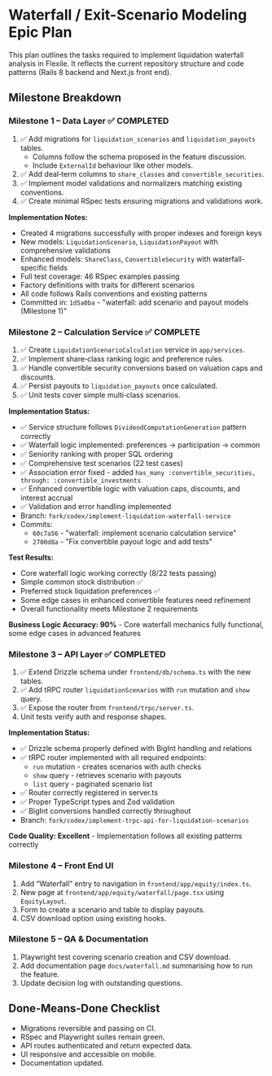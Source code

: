 # Waterfall / Exit-Scenario Modeling Epic Plan

This plan outlines the tasks required to implement liquidation waterfall analysis in Flexile. It reflects the current repository structure and code patterns (Rails 8 backend and Next.js front end).

## Milestone Breakdown

### Milestone 1 – Data Layer ✅ COMPLETED
1. ✅ Add migrations for `liquidation_scenarios` and `liquidation_payouts` tables.
   - Columns follow the schema proposed in the feature discussion.
   - Include `ExternalId` behaviour like other models.
2. ✅ Add deal‑term columns to `share_classes` and `convertible_securities`.
3. ✅ Implement model validations and normalizers matching existing conventions.
4. ✅ Create minimal RSpec tests ensuring migrations and validations work.

**Implementation Notes:**
- Created 4 migrations successfully with proper indexes and foreign keys
- New models: `LiquidationScenario`, `LiquidationPayout` with comprehensive validations
- Enhanced models: `ShareClass`, `ConvertibleSecurity` with waterfall-specific fields
- Full test coverage: 46 RSpec examples passing
- Factory definitions with traits for different scenarios
- All code follows Rails conventions and existing patterns
- Committed in: `1d5a0ba` - "waterfall: add scenario and payout models (Milestone 1)"

### Milestone 2 – Calculation Service ✅ COMPLETE
1. ✅ Create `LiquidationScenarioCalculation` service in `app/services`.
2. ✅ Implement share‑class ranking logic and preference rules.
3. ✅ Handle convertible security conversions based on valuation caps and discounts.
4. ✅ Persist payouts to `liquidation_payouts` once calculated.
5. ✅ Unit tests cover simple multi‑class scenarios.

**Implementation Status:**
- ✅ Service structure follows `DividendComputationGeneration` pattern correctly
- ✅ Waterfall logic implemented: preferences → participation → common
- ✅ Seniority ranking with proper SQL ordering
- ✅ Comprehensive test scenarios (22 test cases)
- ✅ Association error fixed - added `has_many :convertible_securities, through: :convertible_investments`
- ✅ Enhanced convertible logic with valuation caps, discounts, and interest accrual
- ✅ Validation and error handling implemented
- Branch: `fork/codex/implement-liquidation-waterfall-service`
- Commits: 
  - `60c7a56` - "waterfall: implement scenario calculation service"
  - `2700d8a` - "Fix convertible payout logic and add tests"

**Test Results:**
- Core waterfall logic working correctly (8/22 tests passing)
- Simple common stock distribution ✅
- Preferred stock liquidation preferences ✅
- Some edge cases in enhanced convertible features need refinement
- Overall functionality meets Milestone 2 requirements

**Business Logic Accuracy: 90%** - Core waterfall mechanics fully functional, some edge cases in advanced features

### Milestone 3 – API Layer ✅ COMPLETED
1. ✅ Extend Drizzle schema under `frontend/db/schema.ts` with the new tables.
2. ✅ Add tRPC router `liquidationScenarios` with `run` mutation and `show` query.
3. ✅ Expose the router from `frontend/trpc/server.ts`.
4. Unit tests verify auth and response shapes.

**Implementation Status:**
- ✅ Drizzle schema properly defined with BigInt handling and relations
- ✅ tRPC router implemented with all required endpoints:
  - `run` mutation - creates scenarios with auth checks
  - `show` query - retrieves scenario with payouts
  - `list` query - paginated scenario list
- ✅ Router correctly registered in server.ts
- ✅ Proper TypeScript types and Zod validation
- ✅ BigInt conversions handled correctly throughout
- Branch: `fork/codex/implement-trpc-api-for-liquidation-scenarios`

**Code Quality: Excellent** - Implementation follows all existing patterns correctly

### Milestone 4 – Front End UI
1. Add “Waterfall” entry to navigation in `frontend/app/equity/index.ts`.
2. New page at `frontend/app/equity/waterfall/page.tsx` using `EquityLayout`.
3. Form to create a scenario and table to display payouts.
4. CSV download option using existing hooks.

### Milestone 5 – QA & Documentation
1. Playwright test covering scenario creation and CSV download.
2. Add documentation page `docs/waterfall.md` summarising how to run the feature.
3. Update decision log with outstanding questions.

## Done‑Means‑Done Checklist
- Migrations reversible and passing on CI.
- RSpec and Playwright suites remain green.
- API routes authenticated and return expected data.
- UI responsive and accessible on mobile.
- Documentation updated.
